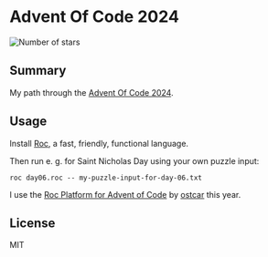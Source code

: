 # Advent Of Code 2024

![Number of stars](https://img.shields.io/badge/Advent_Of_Code_2024-35_*-success)

## Summary

My path through the [Advent Of Code 2024](https://adventofcode.com/2024).

## Usage

Install [Roc](https://www.roc-lang.org/install), a fast, friendly, functional
language.

Then run e. g. for Saint Nicholas Day using your own puzzle input:

    roc day06.roc -- my-puzzle-input-for-day-06.txt

I use the [Roc Platform for Advent of
Code](https://github.com/ostcar/roc-aoc-platform) by [ostcar](https://github.com/ostcar) this year.


## License

MIT
